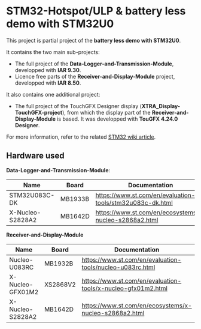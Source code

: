 # STM32-Hotspot/ULP & battery less demo with STM32U0

This project is partial project of the **battery less demo with STM32U0**.

It contains the two main sub-projects: 
- The full project of the **Data-Logger-and-Transmission-Module**, developped with **IAR 9.30**.
- Licence free parts of the **Receiver-and-Display-Module** project, developped with **IAR 8.50**.

It also contains one additional project:
- The full project of the TouchGFX Designer display (**XTRA_Display-TouchGFX-project**), from which the display part of the **Receiver-and-Display-Module** is based. It was developped with **TouGFX 4.24.0 Designer**. 

For more information, refer to the related [STM32 wiki article](https://wiki.st.com/stm32mcu/wiki/How_to_develop_ultra-low-power_and_battery_less_demo_with_STM32U0_MCUs).

## Hardware used

**Data-Logger-and-Transmission-Module**:

| Name             | Board   | Documentation                                             |
| ---------------- | ------- | --------------------------------------------------------- |
| STM32U083C-DK    | MB1933B | https://www.st.com/en/evaluation-tools/stm32u083c-dk.html | 
| X-Nucleo-S2828A2 | MB1642D | https://www.st.com/en/ecosystems/x-nucleo-s2868a2.html    |


**Receiver-and-Display-Module**

| Name             | Board    | Documentation                                                |
| ---------------- | -------- | ------------------------------------------------------------ |
| Nucleo-U083RC    | MB1932B  | https://www.st.com/en/evaluation-tools/nucleo-u083rc.html    |
| X-Nucleo-GFX01M2 | XS2868V2 | https://www.st.com/en/evaluation-tools/x-nucleo-gfx01m2.html |
| X-Nucleo-S2828A2 | MB1642D  | https://www.st.com/en/ecosystems/x-nucleo-s2868a2.html       | 